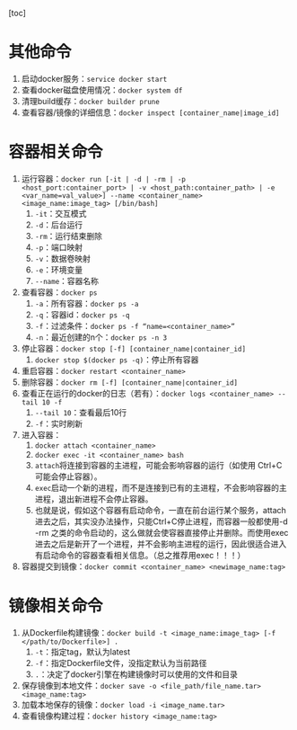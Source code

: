 
[toc]

# 其他命令
1. 启动docker服务：`service docker start`
2. 查看docker磁盘使用情况：`docker system df`
3. 清理build缓存：`docker builder prune`
4. 查看容器/镜像的详细信息：`docker inspect [container_name|image_id]`

# 容器相关命令

1. 运行容器：`docker run [-it | -d | -rm | -p <host_port:container_port> | -v <host_path:container_path> | -e <var_name=val_value>] --name <container_name> <image_name:image_tag> [/bin/bash]`
   1. `-it`：交互模式
   2. `-d`：后台运行
   3. `-rm`：运行结束删除
   4. `-p`：端口映射
   5. `-v`：数据卷映射
   6. `-e`：环境变量
   7. `--name`：容器名称
2. 查看容器：`docker ps`
   1. `-a`：所有容器：`docker ps -a`
   2. `-q`：容器id：`docker ps -q`
   3. `-f`：过滤条件：`docker ps -f “name=<container_name>”`
   4. `-n`：最近创建的n个：`docker ps -n 3`
3. 停止容器：`docker stop [-f] [container_name|container_id]`
   1. `docker stop $(docker ps -q)`：停止所有容器
4. 重启容器：`docker restart <container_name>`
5. 删除容器：`docker rm [-f] [container_name|container_id]`
6. 查看正在运行的docker的日志（若有）：`docker logs <container_name> --tail 10 -f`
   1. `--tail 10`：查看最后10行
   2. `-f`：实时刷新
7. 进入容器：
   1. `docker attach <container_name>`
   2. `docker exec -it <container_name> bash`
   3. `attach`将连接到容器的主进程，可能会影响容器的运行（如使用 Ctrl+C 可能会停止容器）。
   4. `exec`启动一个新的进程，而不是连接到已有的主进程，不会影响容器的主进程，退出新进程不会停止容器。
   5. 也就是说，假如这个容器有启动命令，一直在前台运行某个服务，attach进去之后，其实没办法操作，只能Ctrl+C停止进程，而容器一般都使用-d -rm 之类的命令启动的，这么做就会使容器直接停止并删除。而使用exec进去之后是新开了一个进程，并不会影响主进程的运行，因此很适合进入有启动命令的容器查看相关信息。（总之推荐用exec！！！）
8. 容器提交到镜像：`docker commit <container_name> <newimage_name:tag>`

# 镜像相关命令

1. 从Dockerfile构建镜像：`docker build -t <image_name:image_tag> [-f </path/to/Dockerfile>] .`
   1. `-t`：指定tag，默认为latest
   2. `-f`：指定Dockerfile文件，没指定默认为当前路径
   3. `.`：决定了docker引擎在构建镜像时可以使用的文件和目录
2. 保存镜像到本地文件：`docker save -o <file_path/file_name.tar> <image_name:tag>`
3. 加载本地保存的镜像：`docker load -i <image_name.tar>`
4. 查看镜像构建过程：`docker history <image_name:tag>`